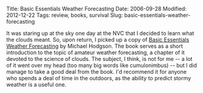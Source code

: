 Title: Basic Essentials Weather Forecasting
Date: 2006-09-28
Modified: 2012-12-22
Tags: review, books, survival
Slug: basic-essentials-weather-forecasting

It was staring up at the sky one day at the NVC that I decided to learn what the clouds meant. So, upon return, I picked up a copy of <a href="http://www.amazon.com/Basic-Essentials-Weather-Forecasting-2nd/dp/0762704780/sr=8-1/qid=1159464759/ref=pd_bbs_1/104-1811592-0051116?ie=UTF8&s=books" >Basic Essentials Weather Forecasting</a> by Michael Hodgson. The book serves as a short introduction to the topic of amateur weather forecasting, a chapter of it devoted to the science of clouds. The subject, I think, is not for me -- a lot of it went over my head (too many big words like cumulonimbus) -- but I did manage to take a good deal from the book. I'd recommend it for anyone who spends a deal of time in the outdoors, as the ability to predict <span class="removed_link">stormy weather</span> is a useful one.
